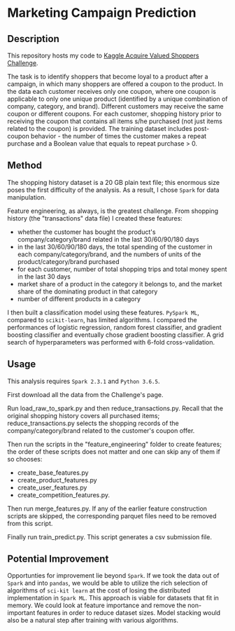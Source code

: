 # Marketing Campaign Prediction #

## Description ##
This repository hosts my code to [Kaggle Acquire Valued Shoppers Challenge](https://www.kaggle.com/c/acquire-valued-shoppers-challenge/). 

The task is to identify shoppers that become loyal to a product after a campaign, in which many shoppers are offered a coupon to the product. In the data each customer receives only one coupon, where one coupon is applicable to only one unique product (identified by a unique combination of company, category, and brand). Different customers may receive the same coupon or different coupons. For each customer, shopping history prior to receiving the coupon that contains all items s/he purchased (not just items related to the coupon) is provided. The training dataset includes post-coupon behavior - the number of times the customer makes a repeat purchase and a Boolean value that equals to repeat purchase > 0. 

## Method ##
The shopping history dataset is a 20 GB plain text file; this enormous size poses the first difficulty of the analysis. As a result, I chose `Spark` for data manipulation. 

Feature engineering, as always, is the greatest challenge. From shopping history (the "transactions" data file) I created these features:
* whether the customer has bought the product's company/category/brand related in the last 30/60/90/180 days
* in the last 30/60/90/180 days, the total spending of the customer in each company/category/brand, and the numbers of units of the product/category/brand purchased
* for each customer, number of total shopping trips and total money spent in the last 30 days
* market share of a product in the category it belongs to, and the market share of the dominating product in that category
* number of different products in a category

I then built a classification model using these features. `PySpark ML`, compared to `scikit-learn`, has limited algorithms. I compared the performances of logistic regression, random forest classifier, and gradient boosting classifier and eventually chose gradient boosting classifier. A grid search of hyperparameters was performed with 6-fold cross-validation. 

## Usage ##
This analysis requires `Spark 2.3.1` and `Python 3.6.5`. 

First download all the data from the Challenge's page.

Run load_raw_to_spark.py and then reduce_transactions.py. Recall that the original shopping history covers all purchased items; reduce_transactions.py selects the shopping records of the company/category/brand related to the customer's coupon offer. 

Then run the scripts in the "feature_engineering" folder to create features; the order of these scripts does not matter and one can skip any of them if so chooses: 
* create_base_features.py
* create_product_features.py
* create_user_features.py
* create_competition_features.py.

Then run merge_features.py. If any of the earlier feature construction scripts are skipped, the corresponding parquet files need to be removed from this script. 

Finally run train_predict.py. This script generates a csv submission file. 

## Potential Improvement ##
Opportunties for improvement lie beyond `Spark`. If we took the data out of `Spark` and into `pandas`, we would be able to utilize the rich selection of algorithms of `sci-kit learn` at the cost of losing the distributed implementation in `Spark ML`. This approach is viable for datasets that fit in memory. We could look at feature importance and remove the non-important features in order to reduce dataset sizes. Model stacking would also be a natural step after training with various algorithms. 